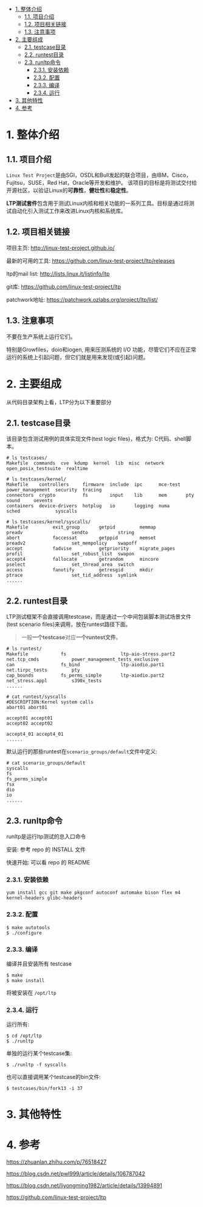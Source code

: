 
<!-- @import "[TOC]" {cmd="toc" depthFrom=1 depthTo=6 orderedList=false} -->

<!-- code_chunk_output -->

- [1. 整体介绍](#1-整体介绍)
  - [1.1. 项目介绍](#11-项目介绍)
  - [1.2. 项目相关链接](#12-项目相关链接)
  - [1.3. 注意事项](#13-注意事项)
- [2. 主要组成](#2-主要组成)
  - [2.1. testcase目录](#21-testcase目录)
  - [2.2. runtest目录](#22-runtest目录)
  - [2.3. runltp命令](#23-runltp命令)
    - [2.3.1. 安装依赖](#231-安装依赖)
    - [2.3.2. 配置](#232-配置)
    - [2.3.3. 编译](#233-编译)
    - [2.3.4. 运行](#234-运行)
- [3. 其他特性](#3-其他特性)
- [4. 参考](#4-参考)

<!-- /code_chunk_output -->

# 1. 整体介绍

## 1.1. 项目介绍

`Linux Test Project`是由SGI，OSDL和Bull发起的联合项目，由IBM，Cisco，Fujitsu，SUSE，Red Hat，Oracle等开发和维护。 该项目的目标是将测试交付给开源社区，以验证Linux的**可靠性**，**健壮性**和**稳定性**。

**LTP测试套件**包含用于测试Linux内核和相关功能的一系列工具。目标是通过将测试自动化引入测试工作来改进Linux内核和系统库。

## 1.2. 项目相关链接

项目主页: http://linux-test-project.github.io/

最新的可用的工具: https://github.com/linux-test-project/ltp/releases

ltp的mail list: http://lists.linux.it/listinfo/ltp

git库: https://github.com/linux-test-project/ltp

patchwork地址: https://patchwork.ozlabs.org/project/ltp/list/

## 1.3. 注意事项

不要在生产系统上运行它们。 

特别是Growfiles，doio和iogen, 用来压测系统的 I/O 功能，尽管它们不应在正常运行的系统上引起问题，但它们就是用来发现(或引起)问题。



# 2. 主要组成

从代码目录架构上看，LTP分为以下重要部分

## 2.1. testcase目录

该目录包含测试用例的具体实现文件(test logic files)，格式为: C代码、shell脚本。

```
# ls testcases/
Makefile  commands  cve  kdump  kernel  lib  misc  network  open_posix_testsuite  realtime

# ls testcases/kernel/
Makefile    controllers     firmware  include  ipc      mce-test  power_management  security  tracing
connectors  crypto          fs        input    lib      mem       pty               sound     uevents
containers  device-drivers  hotplug   io       logging  numa      sched             syscalls

# ls testcases/kernel/syscalls/
Makefile         exit_group       getpid         memmap             preadv                  sendto           string
abort            faccessat        getppid        memset             preadv2                 set_mempolicy    swapoff
accept           fadvise          getpriority    migrate_pages      profil                  set_robust_list  swapon
accept4          fallocate        getrandom      mincore            pselect                 set_thread_area  switch
access           fanotify         getresgid      mkdir              ptrace                  set_tid_address  symlink
......
```

## 2.2. runtest目录

LTP测试框架不会直接调用testcase，而是通过一个中间包装脚本测试场景文件(test scenario files)来调用，放在runtest路径下面。

> 一般**一个testcase**对应**一个runtest文件**。

```
# ls runtest/
Makefile            fs                    ltp-aio-stress.part2  net.tcp_cmds            power_management_tests_exclusive
can                 fs_bind               ltp-aiodio.part1      net.tirpc_tests         pty
cap_bounds          fs_perms_simple       ltp-aiodio.part2      net_stress.appl         s390x_tests
......

# cat runtest/syscalls
#DESCRIPTION:Kernel system calls
abort01 abort01

accept01 accept01
accept02 accept02

accept4_01 accept4_01
......
```

默认运行的那些runtest在`scenario_groups/default`文件中定义: 

```
# cat scenario_groups/default
syscalls
fs
fs_perms_simple
fsx
dio
io
......
```

## 2.3. runltp命令

runltp是运行ltp测试的总入口命令

安装: 参考 repo 的 INSTALL 文件

快速开始: 可以看 repo 的 README

### 2.3.1. 安装依赖

```
yum install gcc git make pkgconf autoconf automake bison flex m4 kernel-headers glibc-headers
```

### 2.3.2. 配置

```
$ make autotools
$ ./configure
```

### 2.3.3. 编译

编译并且安装所有 testcase

```
$ make
$ make install
```

将被安装在 `/opt/ltp`

### 2.3.4. 运行

运行所有:

```
$ cd /opt/ltp
$ ./runltp
```

单独的运行某个testcase集: 

```
$ ./runltp -f syscalls
```

也可以直接调用某个testcase的bin文件: 

```
$ testcases/bin/fork13 -i 37
```

# 3. 其他特性



# 4. 参考

https://zhuanlan.zhihu.com/p/76518427

https://blog.csdn.net/pwl999/article/details/106787042

https://blog.csdn.net/liyongming1982/article/details/13994891

https://github.com/linux-test-project/ltp